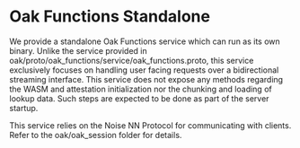 # Oak Functions Standalone

We provide a standalone Oak Functions service which can run as its own binary.
Unlike the service provided in
oak/proto/oak_functions/service/oak_functions.proto, this service exclusively
focuses on handling user facing requests over a bidirectional streaming
interface. This service does not expose any methods regarding the WASM and
attestation initialization nor the chunking and loading of lookup data. Such
steps are expected to be done as part of the server startup.

This service relies on the Noise NN Protocol for communicating with clients.
Refer to the oak/oak_session folder for details.
